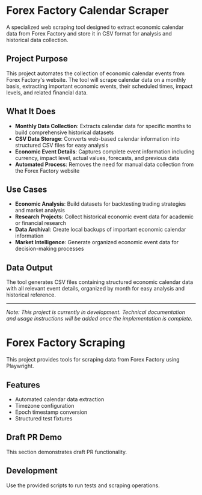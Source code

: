 # Forex Factory Calendar Scraper

A specialized web scraping tool designed to extract economic calendar data from Forex Factory and store it in CSV format for analysis and historical data collection.

## Project Purpose

This project automates the collection of economic calendar events from Forex Factory's website. The tool will scrape calendar data on a monthly basis, extracting important economic events, their scheduled times, impact levels, and related financial data.

## What It Does

- **Monthly Data Collection**: Extracts calendar data for specific months to build comprehensive historical datasets
- **CSV Data Storage**: Converts web-based calendar information into structured CSV files for easy analysis
- **Economic Event Details**: Captures complete event information including currency, impact level, actual values, forecasts, and previous data
- **Automated Process**: Removes the need for manual data collection from the Forex Factory website

## Use Cases

- **Economic Analysis**: Build datasets for backtesting trading strategies and market analysis
- **Research Projects**: Collect historical economic event data for academic or financial research
- **Data Archival**: Create local backups of important economic calendar information
- **Market Intelligence**: Generate organized economic event data for decision-making processes

## Data Output

The tool generates CSV files containing structured economic calendar data with all relevant event details, organized by month for easy analysis and historical reference.

---

*Note: This project is currently in development. Technical documentation and usage instructions will be added once the implementation is complete.*

# Forex Factory Scraping

This project provides tools for scraping data from Forex Factory using Playwright.

## Features
- Automated calendar data extraction
- Timezone configuration
- Epoch timestamp conversion
- Structured test fixtures

## Draft PR Demo
This section demonstrates draft PR functionality.

## Development

Use the provided scripts to run tests and scraping operations. 